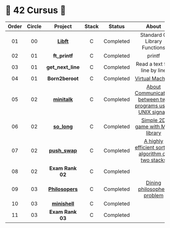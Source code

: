# 🐳 42 Cursus 🐳


|Order|Circle|Project|Stack|Status|About|
|:---:|:---:|:---:|:---:|:---:|:---:|
|01|00|[**Libft**](https://github.com/YounginYoon/42seoul/tree/master/libft)|C|Completed|Standard C Library Functions|
|02|01|**ft_printf**|C|Completed|printf|
|03|01|**get_next_line**|C|Completed|Read a text file line by line|
|04|01|**Born2beroot**|C|Completed|[Virtual Machine](https://younginstudy.tistory.com/entry/42Seoul-Born2beroot)|
|05|02|[**minitalk**](https://github.com/YounginYoon/42seoul/tree/master/minitalk)|C|Completed|[About Communication between two programs using UNIX signals](https://younginstudy.tistory.com/entry/42Seoul-Minitalk)|
|06|02|[**so_long**](https://github.com/YounginYoon/42seoul/tree/master/so_long)|C|Completed|[Simple 2D game with MLX library](https://younginstudy.tistory.com/entry/42Seoul-Solong)|
|07|02|[**push_swap**](https://github.com/YounginYoon/42seoul/tree/master/push_swap)|C|Completed|[A highly efficient sorting algorithm on two stacks](https://younginstudy.tistory.com/entry/42Seoul-pushswap?category=1065282)|
|08|02|**Exam Rank 02**|C|Completed||
|09|03|[**Philosopers**](https://github.com/YounginYoon/42seoul/tree/master/Philosophers)|C|Completed|[Dining philosophers problem](https://younginstudy.tistory.com/entry/42Seoul-Philosophers?category=1065282)|
|10|03|[**minishell**](https://github.com/YounginYoon/minishell)|C|Completed|
|11|03|**Exam Rank 03**|C|Completed||


